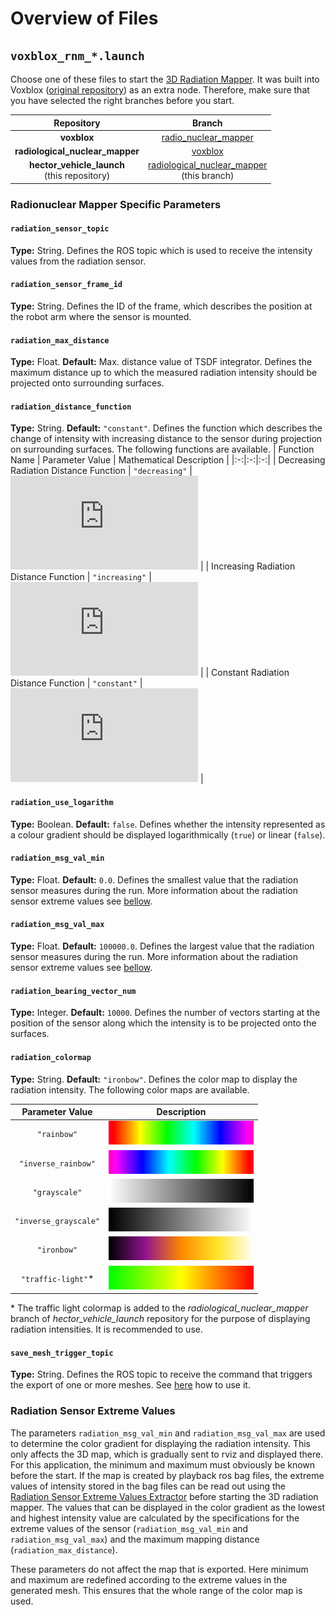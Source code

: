 # Overview of Files

## `voxblox_rnm_*.launch`

Choose one of these files to start the [3D Radiation Mapper](https://git.sim.informatik.tu-darmstadt.de/hector/hector_voxblox/-/tree/radio_nuclear_mapper). It was built into Voxblox ([original repository](https://github.com/ethz-asl/voxblox)) as an extra node. Therefore, make sure that you have selected the right branches before you start.

| Repository | Branch |
|:-:|:-:|
| **voxblox** | [radio_nuclear_mapper](https://git.sim.informatik.tu-darmstadt.de/hector/hector_voxblox/-/tree/radio_nuclear_mapper) |
| **radiological_nuclear_mapper** | [voxblox](https://git.sim.informatik.tu-darmstadt.de/hector/hector_enrich/-/tree/voxblox/radiological_nuclear_mapper) |
| **hector_vehicle_launch**<br>(this repository) | [radiological_nuclear_mapper](https://github.com/tu-darmstadt-ros-pkg/hector_vehicle_launch/tree/radiological_nuclear_mapper)<br>(this branch) |

### Radionuclear Mapper Specific Parameters

#### `radiation_sensor_topic`
**Type:** String.
Defines the ROS topic which is used to receive the intensity values from the radiation sensor. 

#### `radiation_sensor_frame_id`
**Type:** String.
Defines the ID of the frame, which describes the position at the robot arm where the sensor is mounted. 

#### `radiation_max_distance`
**Type:** Float.
**Default:** Max. distance value of TSDF integrator.
Defines the maximum distance up to which the measured radiation intensity should be projected onto surrounding surfaces.

#### `radiation_distance_function`
**Type:** String.
**Default:** `"constant"`.
Defines the function which describes the change of intensity with increasing distance to the sensor during projection on surrounding surfaces. The following functions are available.
| Function Name | Parameter Value | Mathematical Description |
|:-:|:-:|:-:|
| Decreasing Radiation Distance Function | `"decreasing"` | ![`f \left(d\right) = \frac1{\left(d+1\right)^2}`](https://latex.codecogs.com/png.latex?f%20%5Cleft%28d%5Cright%29%20%3D%20%5Cfrac1%7B%5Cleft%28d&plus;1%5Cright%29%5E2%7D) |
| Increasing Radiation Distance Function | `"increasing"` | ![`f \left(d\right) = {\left(d+1\right)^2}`](https://latex.codecogs.com/png.latex?f%20%5Cleft%28d%5Cright%29%20%3D%20%7B%5Cleft%28d&plus;1%5Cright%29%5E2%7D) |
| Constant Radiation Distance Function | `"constant"` | ![`f \left(d\right) = {1}`](https://latex.codecogs.com/png.latex?f%20%5Cleft%28d%5Cright%29%20%3D%20%7B1%7D) |

#### `radiation_use_logarithm`
**Type:** Boolean.
**Default:** `false`.
Defines whether the intensity represented as a colour gradient should be displayed logarithmically (`true`) or linear (`false`).

#### `radiation_msg_val_min`
**Type:** Float.
**Default:** `0.0`.
Defines the smallest value that the radiation sensor measures during the run. More information about the radiation sensor extreme values see [bellow](#radiation-sensor-extreme-values).

#### `radiation_msg_val_max`
**Type:** Float.
**Default:** `100000.0`.
Defines the largest value that the radiation sensor measures during the run. More information about the radiation sensor extreme values see [bellow](#radiation-sensor-extreme-values).

#### `radiation_bearing_vector_num`
**Type:** Integer.
**Default:** `10000`.
Defines the number of vectors starting at the position of the sensor along which the intensity is to be projected onto the surfaces.

#### `radiation_colormap`
**Type:** String.
**Default:** `"ironbow"`.
Defines the color map to display the radiation intensity. The following color maps are available.

| Parameter Value | Description |
|:-:|:-:|
| `"rainbow"` | ![Rainbow](readme_files/rainbow.png) |
| `"inverse_rainbow"` | ![Reversed Rainbow](readme_files/inverse_rainbow.png) |
| `"grayscale"` | ![Grayscale](readme_files/grayscale.png) |
| `"inverse_grayscale"` | ![Reversed Grayscale](readme_files/inverse_grayscale.png) |
| `"ironbow"` | ![Ironbow](readme_files/ironbow.png) |
| `"traffic-light"`*  | ![Traffic Light](readme_files/traffic_light.png) |

\* The traffic light colormap is added to the *radiological_nuclear_mapper* branch of *hector_vehicle_launch* repository for the purpose of displaying radiation intensities. It is recommended to use.

#### `save_mesh_trigger_topic`
**Type:** String.
Defines the ROS topic to receive the command that triggers the export of one or more meshes. See [here](https://git.sim.informatik.tu-darmstadt.de/hector/hector_voxblox/-/blob/radio_nuclear_mapper/README.md#3-how-to-export-3d-radiation-mesh) how to use it.

### Radiation Sensor Extreme Values

The parameters `radiation_msg_val_min` and `radiation_msg_val_max` are used to determine the color gradient for displaying the radiation intensity. This only affects the 3D map, which is gradually sent to rviz and displayed there. For this application, the minimum and maximum must obviously be known before the start. If the map is created by playback ros bag files, the extreme values of intensity stored in the bag files can be read out using the [Radiation Sensor Extreme Values Extractor](#) before starting the 3D radiation mapper. The values that can be displayed in the color gradient as the lowest and highest intensity value are calculated by the specifications for the extreme values of the sensor (`radiation_msg_val_min` and `radiation_msg_val_max`) and the maximum mapping distance (`radiation_max_distance`).

These parameters do not affect the map that is exported. Here minimum and maximum are redefined according to the extreme values in the generated mesh. This ensures that the whole range of the color map is used.
